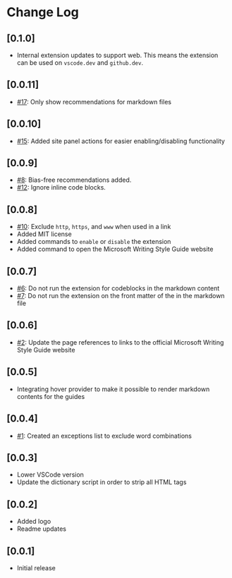# Change Log

## [0.1.0]

- Internal extension updates to support web. This means the extension can be used on `vscode.dev` and `github.dev`.

## [0.0.11]

- [#17](https://github.com/estruyf/vscode-microsoft-writingstyleguide/issues/17): Only show recommendations for markdown files

## [0.0.10]

- [#15](https://github.com/estruyf/vscode-microsoft-writingstyleguide/issues/15): Added site panel actions for easier enabling/disabling functionality

## [0.0.9]

- [#8](https://github.com/estruyf/vscode-microsoft-writingstyleguide/issues/8): Bias-free recommendations added.
- [#12](https://github.com/estruyf/vscode-microsoft-writingstyleguide/issues/12): Ignore inline code blocks.

## [0.0.8]

- [#10](https://github.com/estruyf/vscode-microsoft-writingstyleguide/issues/10): Exclude `http`, `https`, and `www` when used in a link
- Added MIT license
- Added commands to `enable` or `disable` the extension
- Added command to open the Microsoft Writing Style Guide website

## [0.0.7]

- [#6](https://github.com/estruyf/vscode-microsoft-writingstyleguide/issues/6): Do not run the extension for codeblocks in the markdown content
- [#7](https://github.com/estruyf/vscode-microsoft-writingstyleguide/issues/7): Do not run the extension on the front matter of the in the markdown file

## [0.0.6]

- [#2](https://github.com/estruyf/vscode-microsoft-writingstyleguide/issues/2): Update the page references to links to the official Microsoft Writing Style Guide website

## [0.0.5]

- Integrating hover provider to make it possible to render markdown contents for the guides

## [0.0.4]

- [#1](https://github.com/estruyf/vscode-microsoft-writingstyleguide/issues/1): Created an exceptions list to exclude word combinations

## [0.0.3]

- Lower VSCode version
- Update the dictionary script in order to strip all HTML tags

## [0.0.2]

- Added logo
- Readme updates

## [0.0.1]

- Initial release